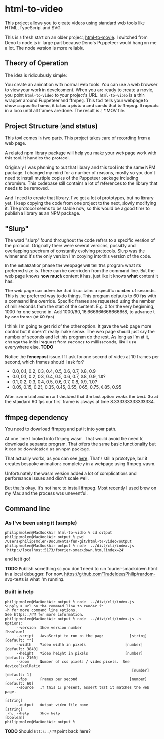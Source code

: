 # html-to-video

This project allows you to create videos using standard web tools like HTML, TypeScript and SVG.

This is a fresh start on an older project, [html-to-movie](https://github.com/TradeIdeasPhilip/html-to-movie).
I switched from Deno to node.js in large part because Deno's Puppeteer would hang on me a lot.
The node version is more reliable.

## Theory of Operation

The idea is ridiculously simple​:

You create an animation with normal web tools.
You can use a web browser to view your work in development.
When you are ready​ to create a movie, you point `html-to-video` to your project's URL. `html-to-video` is a thin wrapper around Puppeteer and ffmpeg. This tool tells your webpage to show a specific frame, it takes a picture and sends that to ffmpeg. It repeats in a loop until all frames are done.​ The result is a \*.MOV file.

## Project Structure (and status)

This tool comes in two parts.
This project takes care of recording from a web page.

A related npm library package will help you make your web page work with this tool.
It handles the protocol.

Originally I was planning to put that library and this tool into the same NPM package.
I changed my mind for a number of reasons, mostly so you don't need to install multiple copies of the Puppeteer package including chromium.
This codebase still contains a lot of references to the library that needs to be removed.

And I need to create that library.
I've got a lot of prototypes, but no library yet.
I keep copying the code from one project to the next, slowly modifying it.
The protocol seems to be stable now, so this would be a good time to publish a library as an NPM package.

## "Slurp"

The word "slurp" found throughout the code refers to a specific version of the protocol.
Originally there were several versions, possibly and overlapping spectrum of constantly evolving protocols.
Slurp was the winner and it's the only version I'm copying into this version of the code.

In the initialization phase the webpage will tell this program what its preferred size is.
There can be overridden from the command line.
But the web page knows **how much** content it has, just like it knows **what** content it has.

The web page can advertise that it contains a specific number of seconds.
This is the preferred way to do things.
This program defaults to 60 fps with a command line override.
Specific frames are requested using the number of milliseconds from the start of the content.
E.g. 0 for the very beginning, 1000 for one second in.
Add 1000/60, 16.666666666666668, to advance t by one frame (at 60 fps)

I think I'm going to get rid of the other option.
It gave the web page more control but it doesn't really make sense.
The web page should just say the number of seconds and let this program do the rest.
As long as I'm at it, change the initial request from seconds to milliseconds, like I use everywhere else. **TODO**

Notice the **fencepost** issue.
If I ask for one second of video at 10 frames per second, which frames should I ask for?

- 0.0, 0.1, 0.2, 0.3, 0.4, 0.5, 0.6, 0.7, 0.8, 0.9
- 0.0, 0.1, 0.2, 0.3, 0.4, 0.5, 0.6, 0.7, 0.8, 0.9, 1.0?
- 0.1, 0.2, 0.3, 0.4, 0.5, 0.6, 0.7, 0.8, 0.9, 1.0?
- 0.05, 0.15, 0.25, 0.35, 0.45, 0.55, 0.65, 0.75, 0.85, 0.95

After some trial and error I decided that the last option works the best.
So at the standard 60 fps our first frame is always at time 8.333333333333334.

## ffmpeg dependency

You need to download ffmpeg and put it into your path.

At one time I looked into ffmpeg.wasm.
That would avoid the need to download a separate program.
That offers the same basic functionality but it can be downloaded as an npm package.

That actually works, as you can see [here](https://github.com/TradeIdeasPhilip/handwriting-effect?tab=readme-ov-file#handwriting-effect).
That's still a prototype, but it creates bespoke animations completely in a webpage using ffmpeg.wasm.

Unfortunately the wasm version added a lot of complications and performance issues and didn't scale well.

But that's okay.
It's not hard to install ffmpeg.
Most recently I used brew on my Mac and the process was uneventful.

## Command line

### As I've been using it (sample)

```
philipsmolen@MacBookAir html-to-video % cd output
philipsmolen@MacBookAir output % pwd
/Users/philipsmolen/Documents/fun-git/html-to-video/output
philipsmolen@MacBookAir output % node  ../dist/cli/index.js 'http://localhost:5173/fourier-smackdown.html?index=24'
```

and let it go!

**TODO** Publish something so you don't need to run fourier-smackdown.html in a local debugger.
For now, https://github.com/TradeIdeasPhilip/random-svg-tests is what I'm running.

### Built in help

```
philipsmolen@MacBookAir output % node  ../dist/cli/index.js
Supply a url on the command line to render it.
-h for more command line options.
See https::/⁉⁉ for more information.
philipsmolen@MacBookAir output % node  ../dist/cli/index.js -h
Options:
     --version  Show version number                                   [boolean]
     --script   JavaScript to run on the page            [string] [default: ""]
     --width    Video width in pixels                  [number] [default: 3840]
     --height   Video height in pixels                 [number] [default: 2160]
     --zoom     Number of css pixels / video pixels.  See devicePixelRatio.
                                                          [number] [default: 1]
     --fps      Frames per second                        [number] [default: 60]
     --source   If this is present, assert that it matches the web page.
                                                                       [string]
     --output   Output video file name                                 [string]
 -h, --help     Show help                                             [boolean]
philipsmolen@MacBookAir output %
```

**TODO** Should `https::/⁉⁉` point back here?
